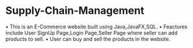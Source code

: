 # Supply-Chain-Management
• This is an E-Commerce website built using Java,JavaFX,SQL.
• Feactures include User SignUp Page,Login Page,Seller Page where seller can add products to sell.
• User can buy and sell the products in the website.
